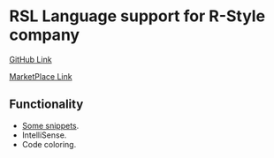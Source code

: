 # RSL Language support for R-Style company

 [GitHub Link](https://github.com/alliluja/RSL "It can be not updated source code")

 [MarketPlace Link](https://marketplace.visualstudio.com/items?itemName=VeniaminRakov.rsl "Releases")
 
## Functionality

* [Some snippets](https://github.com/alliluja/RSL/wiki/Snippets).
* IntelliSense.
* Code coloring.

